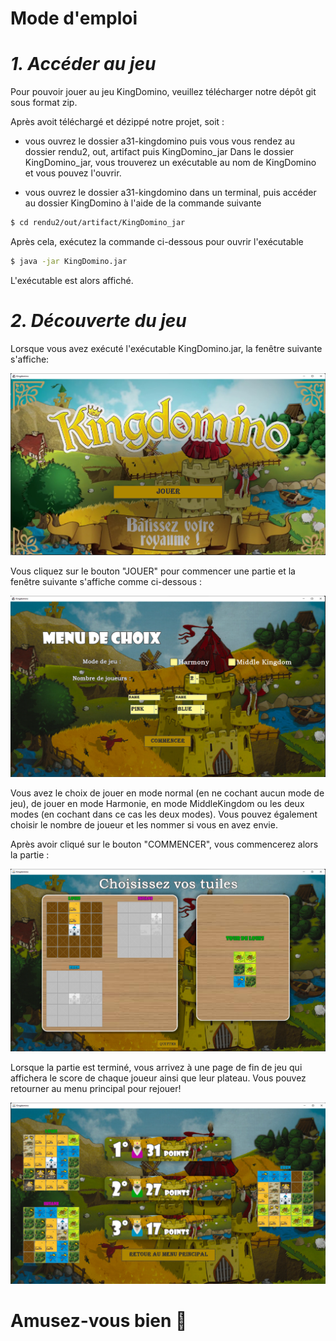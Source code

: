 **Mode d'emploi**
==========


_1. Accéder au jeu_
==========

Pour pouvoir jouer au jeu KingDomino, veuillez télécharger notre dépôt git sous format zip.


Après avoit téléchargé et dézippé notre projet, soit :

* vous ouvrez le dossier a31-kingdomino puis vous vous rendez au dossier rendu2, out, artifact puis KingDomino_jar
Dans le dossier KingDomino_jar, vous trouverez un exécutable au nom de KingDomino et vous pouvez l'ouvrir.

* vous ouvrez le dossier a31-kingdomino dans un terminal, puis accéder au dossier KingDomino à l'aide de la commande suivante
```sh
$ cd rendu2/out/artifact/KingDomino_jar
```
Après cela, exécutez la commande ci-dessous pour ouvrir l'exécutable 
```sh
$ java -jar KingDomino.jar 
```
L'exécutable est alors affiché.

_2. Découverte du jeu_
==========
Lorsque vous avez exécuté l'exécutable KingDomino.jar, la fenêtre suivante s'affiche:

<img src="images/menu.png"/>

Vous cliquez sur le bouton "JOUER" pour commencer une partie et la fenêtre suivante s'affiche comme ci-dessous : 

<img src="images/choix.png"/>

Vous avez le choix de jouer en mode normal (en ne cochant aucun mode de jeu), de jouer en mode Harmonie, en mode MiddleKingdom ou les deux modes (en cochant dans ce cas les deux modes).
Vous pouvez également choisir le nombre de joueur et les nommer si vous en avez envie.

Après avoir cliqué sur le bouton "COMMENCER", vous commencerez alors la partie : 

<img src="images/jeu.png"/>

Lorsque la partie est terminé, vous arrivez à une page de fin de jeu qui affichera le score de chaque joueur ainsi que leur plateau.
Vous pouvez retourner au menu principal pour rejouer!

<img src="images/final.png"/>

Amusez-vous bien 🥰
===========
